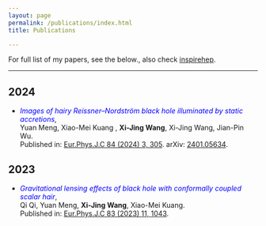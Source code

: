 ```yaml
---
layout: page
permalink: /publications/index.html
title: Publications

---
```




For full list of my papers, see the below., also check [inspirehep](https://inspirehep.net/authors/1899373?ui-citation-summary=true).

<hr>

## 2024

- <span style="color:blue;">*Images of hairy Reissner–Nordström black hole illuminated by static accretions*</span>,<br>Yuan Meng, Xiao-Mei Kuang
, **Xi-Jing Wang**, Xi-Jing Wang, Jian-Pin Wu. <br>Published in: [Eur.Phys.J.C 84 (2024) 3, 305]([https://doi.org/10.1103/PhysRevLett.122.201101](https://link.springer.com/article/10.1140/epjc/s10052-024-12686-w)). arXiv: [2401.05634](https://arxiv.org/abs/2401.05634).

## 2023

- <span style="color:blue;">*Gravitational lensing effects of black hole with conformally coupled scalar hair*</span>,<br>Qi Qi, Yuan Meng, **Xi-Jing Wang**, Xiao-Mei Kuang. <br>Published in: [Eur.Phys.J.C 83 (2023) 11, 1043]([https://doi.org/10.1103/PhysRevLett.131.011002](https://link.springer.com/article/10.1140/epjc/s10052-023-12233-z)).
